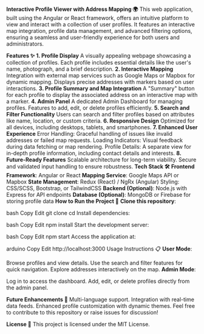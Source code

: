 **Interactive Profile Viewer with Address Mapping 🌍**
This web application, built using the Angular or React framework, offers an intuitive platform to view and interact with a collection of user profiles. It features an interactive map integration, profile data management, and advanced filtering options, ensuring a seamless and user-friendly experience for both users and administrators.

**Features ✨**
**1. Profile Display**
A visually appealing webpage showcasing a collection of profiles.
Each profile includes essential details like the user's name, photograph, and a brief description.
**2. Interactive Mapping**
Integration with external map services such as Google Maps or Mapbox for dynamic mapping.
Displays precise addresses with markers based on user interactions.
**3. Profile Summary and Map Integration**
A "Summary" button for each profile to display the associated address on an interactive map with a marker.
**4. Admin Panel**
A dedicated Admin Dashboard for managing profiles.
Features to add, edit, or delete profiles efficiently.
**5. Search and Filter Functionality**
Users can search and filter profiles based on attributes like name, location, or custom criteria.
**6. Responsive Design**
Optimized for all devices, including desktops, tablets, and smartphones.
**7. Enhanced User Experience**
Error Handling: Graceful handling of issues like invalid addresses or failed map requests.
Loading Indicators: Visual feedback during data fetching or map rendering.
Profile Details: A separate view for in-depth profile information, including contact details and interests.
**8. Future-Ready Features**
Scalable architecture for long-term viability.
Secure and validated input handling to ensure robustness.
**Tech Stack 🛠️**
**Frontend Framework**: Angular or React
**Mapping Service**: Google Maps API or Mapbox
**State Management**: Redux (React) / NgRx (Angular)
Styling: CSS/SCSS, Bootstrap, or TailwindCSS
**Backend (Optional)**: Node.js with Express for API endpoints
**Database (Optional)**: MongoDB or Firebase for storing profile data
**How to Run the Project 🚀**
**Clone this repository**:

bash
Copy
Edit
git clone <repository-url>
cd <project-folder>
Install dependencies:

bash
Copy
Edit
npm install
Start the development server:

bash
Copy
Edit
npm start
Access the application at:

arduino
Copy
Edit
http://localhost:3000
Usage Instructions 📋
**User Mode**:

Browse profiles and view details.
Use the search and filter features for quick navigation.
Explore addresses interactively on the map.
**Admin Mode**:

Log in to access the dashboard.
Add, edit, or delete profiles directly from the admin panel.

**Future Enhancements 🚀**
Multi-language support.
Integration with real-time data feeds.
Enhanced profile customization with dynamic themes.
Feel free to contribute to this repository or raise issues for discussion!

**License 📄**
This project is licensed under the MIT License.


